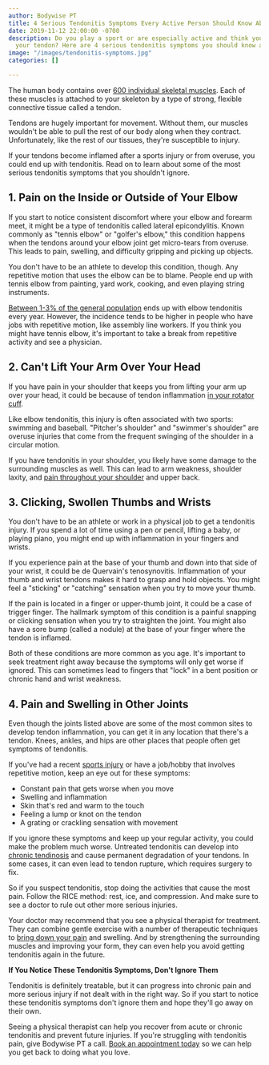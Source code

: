 ```yaml
---
author: Bodywise PT
title: 4 Serious Tendonitis Symptoms Every Active Person Should Know About
date: 2019-11-12 22:00:00 -0700
description: Do you play a sport or are especially active and think you might've injured
  your tendon? Here are 4 serious tendonitis symptoms you should know about.
image: "/images/tendonitis-symptoms.jpg"
categories: []

---
```

The human body contains over [600 individual skeletal muscles](https://bio.libretexts.org/Bookshelves/Introductory_and_General_Biology/Book%3A_Introductory_Biology_(CK-12)/13%3A_Human_Biology/13._12%3A_Skeletal_Muscles). Each of these muscles is attached to your skeleton by a type of strong, flexible connective tissue called a tendon.

Tendons are hugely important for movement. Without them, our muscles wouldn't be able to pull the rest of our body along when they contract. Unfortunately, like the rest of our tissues, they're susceptible to injury.

If your tendons become inflamed after a sports injury or from overuse, you could end up with tendonitis. Read on to learn about some of the most serious tendonitis symptoms that you shouldn't ignore.

## 1. Pain on the Inside or Outside of Your Elbow

If you start to notice consistent discomfort where your elbow and forearm meet, it might be a type of tendonitis called lateral epicondylitis. Known commonly as "tennis elbow" or "golfer's elbow," this condition happens when the tendons around your elbow joint get micro-tears from overuse. This leads to pain, swelling, and difficulty gripping and picking up objects.

You don't have to be an athlete to develop this condition, though. Any repetitive motion that uses the elbow can be to blame. People end up with tennis elbow from painting, yard work, cooking, and even playing string instruments.

[Between 1-3% of the general population](https://www.ncbi.nlm.nih.gov/pmc/articles/PMC4517446/) ends up with elbow tendonitis every year. However, the incidence tends to be higher in people who have jobs with repetitive motion, like assembly line workers. If you think you might have tennis elbow, it's important to take a break from repetitive activity and see a physician.

## 2. Can't Lift Your Arm Over Your Head

If you have pain in your shoulder that keeps you from lifting your arm up over your head, it could be because of tendon inflammation [in your rotator cuff](https://www.ncbi.nlm.nih.gov/pmc/articles/PMC2953356/).

Like elbow tendonitis, this injury is often associated with two sports: swimming and baseball. "Pitcher's shoulder" and "swimmer's shoulder" are overuse injuries that come from the frequent swinging of the shoulder in a circular motion.

If you have tendonitis in your shoulder, you likely have some damage to the surrounding muscles as well. This can lead to arm weakness, shoulder laxity, and [pain throughout your shoulder](https://bodywisept.com/shoulder-pain/) and upper back.

## 3. Clicking, Swollen Thumbs and Wrists

You don't have to be an athlete or work in a physical job to get a tendonitis injury. If you spend a lot of time using a pen or pencil, lifting a baby, or playing piano, you might end up with inflammation in your fingers and wrists.

If you experience pain at the base of your thumb and down into that side of your wrist, it could be de Quervain's tenosynovitis. Inflammation of your thumb and wrist tendons makes it hard to grasp and hold objects. You might feel a "sticking" or "catching" sensation when you try to move your thumb.

If the pain is located in a finger or upper-thumb joint, it could be a case of trigger finger. The hallmark symptom of this condition is a painful snapping or clicking sensation when you try to straighten the joint. You might also have a sore bump (called a nodule) at the base of your finger where the tendon is inflamed.

Both of these conditions are more common as you age. It's important to seek treatment right away because the symptoms will only get worse if ignored. This can sometimes lead to fingers that "lock" in a bent position or chronic hand and wrist weakness.

## 4. Pain and Swelling in Other Joints

Even though the joints listed above are some of the most common sites to develop tendon inflammation, you can get it in any location that there's a tendon. Knees, ankles, and hips are other places that people often get symptoms of tendonitis.

If you've had a recent [sports injury](https://bodywisept.com/sports-injuries/) or have a job/hobby that involves repetitive motion, keep an eye out for these symptoms:

- Constant pain that gets worse when you move
- Swelling and inflammation
- Skin that's red and warm to the touch
- Feeling a lump or knot on the tendon
- A grating or crackling sensation with movement

If you ignore these symptoms and keep up your regular activity, you could make the problem much worse. Untreated tendonitis can develop into [chronic tendinosis](https://www.healthline.com/health/tendonosis) and cause permanent degradation of your tendons. In some cases, it can even lead to tendon rupture, which requires surgery to fix.

So if you suspect tendonitis, stop doing the activities that cause the most pain. Follow the RICE method: rest, ice, and compression. And make sure to see a doctor to rule out other more serious injuries.

Your doctor may recommend that you see a physical therapist for treatment. They can combine gentle exercise with a number of therapeutic techniques to [bring down your pain](https://bodywisept.com/where-is-your-pain-coming-from/) and swelling. And by strengthening the surrounding muscles and improving your form, they can even help you avoid getting tendonitis again in the future.

**If You Notice These Tendonitis Symptoms, Don't Ignore Them**

Tendonitis is definitely treatable, but it can progress into chronic pain and more serious injury if not dealt with in the right way. So if you start to notice these tendonitis symptoms don't ignore them and hope they'll go away on their own.

Seeing a physical therapist can help you recover from acute or chronic tendonitis and prevent future injuries. If you're struggling with tendonitis pain, give Bodywise PT a call. [Book an appointment today](/contact-us/) so we can help you get back to doing what you love.